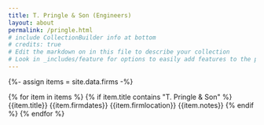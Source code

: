 ```yaml
---
title: T. Pringle & Son (Engineers)
layout: about
permalink: /pringle.html
# include CollectionBuilder info at bottom
# credits: true
# Edit the markdown on in this file to describe your collection
# Look in _includes/feature for options to easily add features to the page
---
```


{%- assign items = site.data.firms -%}

{% for item in items %}
{% if item.title contains "T. Pringle & Son" %}
{{item.title}}
{{item.firmdates}}
{{item.firmlocation}}
{{item.notes}}
{% endif %}
{% endfor %}
